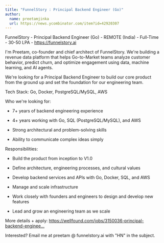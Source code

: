 ```yaml
---
title: "FunnelStory : Principal Backend Engineer (Go)"
author:
  name: preetamjinka
  url: https://news.ycombinator.com/item?id=42920307
---
```

FunnelStory - Principal Backend Engineer (Go) - REMOTE (India) - Full-Time - 30-50 LPA - <a href="https:&#x2F;&#x2F;funnelstory.ai" rel="nofollow">https:&#x2F;&#x2F;funnelstory.ai</a>

I&#x27;m Preetam, co-founder and chief architect of FunnelStory. We&#x27;re building a revenue data platform that helps Go-to-Market teams analyze customer behavior, predict churn, and optimize engagement using data, machine learning, and AI agents.

We&#x27;re looking for a Principal Backend Engineer to build our core product from the ground up and set the foundation for our engineering team.

Tech Stack: Go, Docker, PostgreSQL&#x2F;MySQL, AWS

Who we&#x27;re looking for:

* 7+ years of backend engineering experience

* 4+ years working with Go, SQL (PostgreSQL&#x2F;MySQL), and AWS

* Strong architectural and problem-solving skills

* Ability to communicate complex ideas simply

Responsibilities:

* Build the product from inception to V1.0

* Define architecture, engineering processes, and cultural values

* Develop backend services and APIs with Go, Docker, SQL, and AWS

* Manage and scale infrastructure

* Work closely with founders and engineers to design and develop new features

* Lead and grow an engineering team as we scale

More details + apply: <a href="https:&#x2F;&#x2F;wellfound.com&#x2F;jobs&#x2F;3150036-principal-backend-engineer-golang" rel="nofollow">https:&#x2F;&#x2F;wellfound.com&#x2F;jobs&#x2F;3150036-principal-backend-enginee...</a>

Interested? Email me at preetam @ funnelstory.ai with &quot;HN&quot; in the subject.
<JobApplication />
